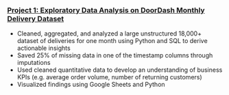 ### [Project 1: Exploratory Data Analysis on DoorDash Monthly Delivery Dataset](https://github.com/malikabaymuradova/DoorDash)
* Cleaned, aggregated, and analyzed a large unstructured 18,000+ dataset of deliveries for one month using Python and SQL to derive actionable insights
* Saved 25% of missing data in one of the timestamp columns through imputations
* Used cleaned quantitative data to develop an understanding of business KPIs (e.g. average order volume, number of returning customers)
* Visualized findings using Google Sheets and Python

